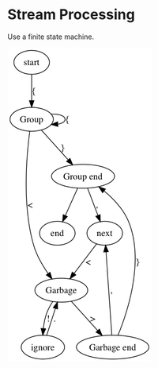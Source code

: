 Stream Processing
=================

Use a finite state machine.

![What is this](state-diagram.png)